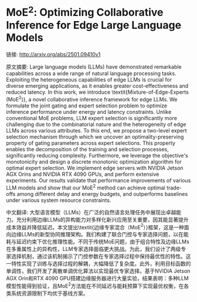 # MoE$^2$: Optimizing Collaborative Inference for Edge Large Language Models

链接: http://arxiv.org/abs/2501.09410v1

原文摘要:
Large language models (LLMs) have demonstrated remarkable capabilities across
a wide range of natural language processing tasks. Exploiting the heterogeneous
capabilities of edge LLMs is crucial for diverse emerging applications, as it
enables greater cost-effectiveness and reduced latency. In this work, we
introduce \textit{Mixture-of-Edge-Experts (MoE$^2$)}, a novel collaborative
inference framework for edge LLMs. We formulate the joint gating and expert
selection problem to optimize inference performance under energy and latency
constraints. Unlike conventional MoE problems, LLM expert selection is
significantly more challenging due to the combinatorial nature and the
heterogeneity of edge LLMs across various attributes. To this end, we propose a
two-level expert selection mechanism through which we uncover an
optimality-preserving property of gating parameters across expert selections.
This property enables the decomposition of the training and selection
processes, significantly reducing complexity. Furthermore, we leverage the
objective's monotonicity and design a discrete monotonic optimization algorithm
for optimal expert selection. We implement edge servers with NVIDIA Jetson AGX
Orins and NVIDIA RTX 4090 GPUs, and perform extensive experiments. Our results
validate that performance improvements of various LLM models and show that our
MoE$^2$ method can achieve optimal trade-offs among different delay and energy
budgets, and outperforms baselines under various system resource constraints.

中文翻译:
大型语言模型（LLMs）在广泛的自然语言处理任务中展现出卓越能力。充分利用边缘LLMs的异构能力对多样化新兴应用至关重要，因其能显著提升成本效益并降低延迟。本文提出\textit{边缘专家混合（MoE$^2$）}框架，这是一种面向边缘LLMs的新型协同推理架构。我们构建了联合门控与专家选择问题，以在能耗与延迟约束下优化推理性能。不同于传统MoE问题，由于组合特性及边缘LLMs在多重属性上的异构性，LLM专家选择面临更大挑战。为此，我们设计了两级专家选择机制，通过该机制揭示了门控参数在专家选择过程中保持最优性的特性。这一特性实现了训练与选择过程的解耦，大幅降低了复杂度。此外，利用目标函数的单调性，我们开发了离散单调优化算法以实现最优专家选择。基于NVIDIA Jetson AGX Orin和RTX 4090 GPU搭建边缘服务器进行大量实验，结果表明：多种LLM模型性能得到验证，且MoE$^2$方法能在不同延迟与能耗预算下实现最优权衡，在各类系统资源限制下均优于基线方案。
